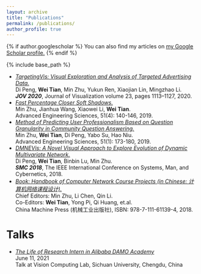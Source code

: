 ```yaml
---
layout: archive
title: "Publications"
permalink: /publications/
author_profile: true
---
```


{% if author.googlescholar %}
  You can also find my articles on <u><a href="{{author.googlescholar}}">my Google Scholar profile</a>.</u>
{% endif %}

{% include base_path %}

* <a href="{{url}}/files/jov2020.pdf" target="_blank">
    <i>TargetingVis: Visual Exploration and Analysis of Targeted Advertising Data.</i>
  </a>
  <br>
  Di Peng, <b>Wei Tian</b>, Min Zhu, Yukun Ren, Xiaojian Lin, Mingzhao Li.
  <br>
  <b><i>JOV 2020</i></b>, Journal of Visualization volume 23, pages 1113–1127, 2020.

* <a href="{{url}}/files/aes19-7.pdf" target="_blank">
    <i>Fast Percentage Closer Soft Shadows.</i>
  </a>
  <br>
  Min Zhu, Jianhua Wang, Xiaowei Li, <b>Wei Tian</b>.
  <br>
  Advanced Engineering Sciences, 51(4): 140-146, 2019.

* <a href="{{url}}/files/aes19-1.pdf" target="_blank">
    <i>Method of Predicting User Professionalism Based on Question Granularity in Community Question Answering.</i>
  </a>
  <br>
  Min Zhu, <b>Wei Tian</b>, Di Peng, Yabo Su, Hao Niu.
  <br>
  Advanced Engineering Sciences, 51(1): 173-180, 2019.

* <a href="{{url}}/files/smc2018.pdf" target="_blank">
    <i>DMNEVis: A Novel Visual Approach to Explore Evolution of Dynamic Multivariate Network.</i>
  </a>
  <br>
  Di Peng, <b>Wei Tian</b>, Binbin Lu, Min Zhu.
  <br>
  <b><i>SMC 2018</i></b>, The IEEE International Conference on Systems, Man, and Cybernetics, 2018.

* <a href="http://cmpbook.com/stackroom.php?id=44752" target="_blank">
    <i>Book: Handbook of Computer Network Course Projects (in Chinese: 计算机网络课程设计).</i>
  </a>
  <br>
  Chief Editors: Min Zhu, Li Chen, Qin Li. 
  <br>
  Co-Editors: <b>Wei Tian</b>, Yong Pi, Qi Huang, et.al.
  <br>
  China Machine Press (机械工业出版社), ISBN: 978-7-111-61139-4, 2018.

<!--{% for post in site.publications reversed %}
  {% include archive-single.html %}
{% endfor %}-->

Talks
======
* <a href="http://scuvis.org/2021/06/12/2017twlfjl/">
    <i>The Life of Research Intern in Alibaba DAMO Academy</i>
  </a>
  <br>
  June 11, 2021
  <br>
  Talk at Vision Computing Lab, Sichuan University, Chengdu, China
